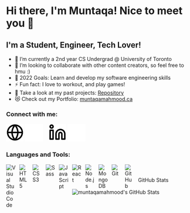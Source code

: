 # Hi there, I'm Muntaqa! Nice to meet you 👋 

## I'm a Student, Engineer, Tech Lover!

- 🌱 I’m currently a 2nd year CS Undergrad @ University of Toronto
- 👯 I’m looking to collaborate with other content creators, so feel free to hmu :)
- 🥅 2022 Goals: Learn and develop my software engineering skills
- ⚡ Fun fact: I love to workout, and play games!
- 🔭 Take a look at my past projects: [Repository][projects]
- 😻 Check out my Portfolio: [muntaqamahmood.ca][personalwebsite]

### Connect with me:

[![website](./img/globe-light.svg)](mailto:muntaqa.mahmood@mail.utoronto.ca#gh-light-mode-only)
[![website](./img/globe-dark.svg)](mailto:muntaqa.mahmood@mail.utoronto.ca#gh-dark-mode-only)
&nbsp;&nbsp;
[![website](./img/linkedin-light.svg)](https://www.linkedin.com/in/muntaqa-mahmood-487441206#gh-light-mode-only)
[![website](./img/linkedin-dark.svg)](https://www.linkedin.com/in/muntaqa-mahmood-487441206#gh-dark-mode-only)

### Languages and Tools:

<img align="left" alt="Visual Studio Code" width="26px" src="https://cdn.jsdelivr.net/gh/devicons/devicon/icons/vscode/vscode-original.svg" style="padding-right:10px;" />
<img align="left" alt="HTML5" width="26px" src="https://cdn.jsdelivr.net/gh/devicons/devicon/icons/html5/html5-original.svg" style="padding-right:10px;" />
<img align="left" alt="CSS3" width="26px" src="https://cdn.jsdelivr.net/gh/devicons/devicon/icons/css3/css3-original.svg" style="padding-right:10px;" />
<img align="left" alt="Sass" width="26px" src="https://cdn.jsdelivr.net/gh/devicons/devicon/icons/sass/sass-original.svg" style="padding-right:10px;" />
<img align="left" alt="JavaScript" width="26px" src="https://cdn.jsdelivr.net/gh/devicons/devicon/icons/javascript/javascript-original.svg" style="padding-right:10px;" />
<img align="left" alt="React" width="26px" src="https://cdn.jsdelivr.net/gh/devicons/devicon/icons/react/react-original.svg" style="padding-right:10px;" />
<img align="left" alt="Node.js" width="26px" src="https://cdn.jsdelivr.net/gh/devicons/devicon/icons/nodejs/nodejs-original.svg" style="padding-right:10px;" />
<img align="left" alt="MongoDB" width="26px" src="https://cdn.jsdelivr.net/gh/devicons/devicon/icons/mongodb/mongodb-original.svg" style="padding-right:10px;" />
<img align="left" alt="Git" width="26px" src="https://cdn.jsdelivr.net/gh/devicons/devicon/icons/git/git-original.svg" style="padding-right:10px;" />
<img align="left" alt="GitHub" width="26px" src="https://user-images.githubusercontent.com/3369400/139447912-e0f43f33-6d9f-45f8-be46-2df5bbc91289.png" style="padding-right:10px;" />

<br />
<br />

  <summary> GitHub Stats</summary>

  <img align="left" alt="muntaqamahmood's GitHub Stats" src="https://github-readme-stats.vercel.app/api?username=muntaqamahmood&show_icons=true&hide_border=false&title_color=ff652f&icon_color=FFE400&bg_color=09131B&text_color=ffffff&border_color=0c1a25" />


<!--![GitHub Stats](https://github-readme-stats.vercel.app/api?username=muntaqamahmood&show_icons=true&hide_border=false&title_color=ff652f&icon_color=FFE400&bg_color=09131B&text_color=ffffff&border_color=0c1a25)-->

[projects]: https://github.com/muntaqamahmood?tab=repositories
[personalwebsite]: https://muntaqamahmood.github.io/myPortfolio.cv/generic.html
[linkedin]: https://www.linkedin.com/in/muntaqa-mahmood-487441206
